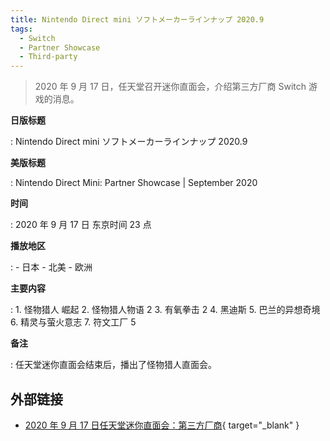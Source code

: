 ```yaml
---
title: Nintendo Direct mini ソフトメーカーラインナップ 2020.9
tags:
  - Switch
  - Partner Showcase
  - Third-party
---
```


> 2020 年 9 月 17 日，任天堂召开迷你直面会，介绍第三方厂商 Switch 游戏的消息。

**日版标题**

:   Nintendo Direct mini ソフトメーカーラインナップ 2020.9

**美版标题**

:   Nintendo Direct Mini: Partner Showcase | September 2020

**时间**

:   2020 年 9 月 17 日 东京时间 23 点

**播放地区**

:   - 日本
    - 北美
    - 欧洲

**主要内容**

:   1. 怪物猎人 崛起
    2. 怪物猎人物语 2
    3. 有氧拳击 2
    4. 黑迪斯
    5. 巴兰的异想奇境
    6. 精灵与萤火意志
    7. 符文工厂 5

**备注**

:   任天堂迷你直面会结束后，播出了怪物猎人直面会。

## 外部链接

- [2020 年 9 月 17 日任天堂迷你直面会：第三方厂商](https://www.bilibili.com/video/BV1cz4y1S75q/){ target="_blank" }
